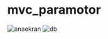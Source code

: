 # mvc_paramotor

![anaekran](https://github.com/beyyzanuryilmaz/mvc_paramotor/assets/120269114/106bdb07-434d-46ce-a45f-7ab0726c0f0a)
![db](https://github.com/beyyzanuryilmaz/mvc_paramotor/assets/120269114/eeb2ac90-b62e-4897-a59d-d7b550e234ac)
